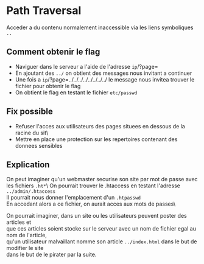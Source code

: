 # Path Traversal
Acceder a du contenu normalement inaccessible via les liens symboliques `..`

## Comment obtenir le flag
* Naviguer dans le serveur a l'aide de l'adresse `ip`/?page=
* En ajoutant des `../` on obtient des messages nous invitant a continuer
* Une fois a `ip`/?page=../../../../../../../../ le message nous invitea trouver le fichier pour obtenir le flag
* On obtient le flag en testant le fichier `etc/passwd`

## Fix possible
* Refuser l'acces aux utilisateurs des pages situees en dessous de la racine du sit\ 
* Mettre en place une protection sur les repertoires contenant des donnees sensibles

## Explication
On peut imaginer qu'un webmaster securise son site par mot de passe avec les fichiers `.ht*`\ 
On pourrait trouver le .htaccess en testant l'adresse `../admin/.htaccess`\
Il pourrait nous donner l'emplacement d'un `.htpasswd`\
En accedant alors a ce fichier, on aurait acces aux mots de passes\

On pourrait imaginer, dans un site ou les utilisateurs peuvent poster des articles et\
que ces articles soient stocke sur le serveur avec un nom de fichier egal au nom de l'article,\
qu'un utilisateur malvaillant nomme son article `../index.html` dans le but de modifier le site\
dans le but de le pirater par la suite.
